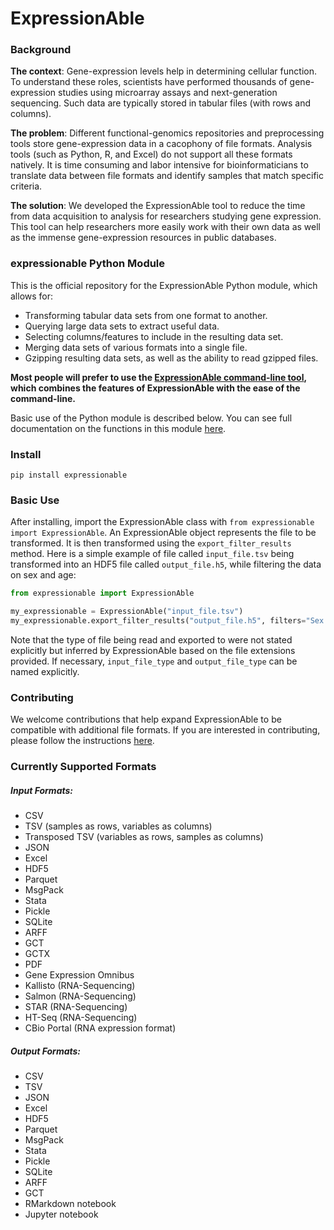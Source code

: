 # ExpressionAble

### Background

**The context**: Gene-expression levels help in determining cellular function. To understand these roles, scientists have performed thousands of gene-expression studies using microarray assays and next-generation sequencing. Such data are typically stored in tabular files (with rows and columns).

**The problem**: Different functional-genomics repositories and preprocessing tools store gene-expression data in a cacophony of file formats. Analysis tools (such as Python, R, and Excel) do not support all these formats natively. It is time consuming and labor intensive for bioinformaticians to translate data between file formats and identify samples that match specific criteria.

**The solution**: We developed the ExpressionAble tool to reduce the time from data acquisition to analysis for researchers studying gene expression. This tool can help researchers more easily work with their own data as well as the immense gene-expression resources in public databases.

### expressionable Python Module

This is the official repository for the ExpressionAble Python module, which allows for:

* Transforming tabular data sets from one format to another.
* Querying large data sets to extract useful data.
* Selecting columns/features to include in the resulting data set.
* Merging data sets of various formats into a single file.
* Gzipping resulting data sets, as well as the ability to read gzipped files.

**Most people will prefer to use the [ExpressionAble command-line tool](https://github.com/srp33/ShapeShifter-CLI), which combines the features of ExpressionAble with the ease of the command-line.**

Basic use of the Python module is described below. You can see full documentation on the functions in this module [here](https://shapeshifter.readthedocs.io/en/latest/).  

### Install

`pip install expressionable`

### Basic Use

After installing, import the ExpressionAble class with `from expressionable import ExpressionAble`. An ExpressionAble object 
represents the file to be transformed. It is then transformed using the `export_filter_results` method. Here is a simple
example of file called `input_file.tsv` being transformed into an HDF5 file called `output_file.h5`, while filtering 
the data on sex and age:

```python
from expressionable import ExpressionAble

my_expressionable = ExpressionAble("input_file.tsv")
my_expressionable.export_filter_results("output_file.h5", filters="Sex == 'M' and Age > 40")
```

Note that the type of file being read and exported to were not stated explicitly but inferred by ExpressionAble based on
the file extensions provided. If necessary, `input_file_type` and `output_file_type` can be named explicitly.


### Contributing

We welcome contributions that help expand ExpressionAble to be compatible with additional file formats. If you are 
interested in contributing, please follow the instructions [here](https://github.com/srp33/ExpressionAble/wiki/Adding-Support-for-Additional-File-Types-in-ExpressionAble).

### Currently Supported Formats

##### Input Formats:

* CSV
* TSV (samples as rows, variables as columns)
* Transposed TSV (variables as rows, samples as columns)
* JSON
* Excel
* HDF5
* Parquet
* MsgPack
* Stata
* Pickle
* SQLite
* ARFF
* GCT
* GCTX
* PDF
* Gene Expression Omnibus
* Kallisto (RNA-Sequencing)
* Salmon (RNA-Sequencing)
* STAR (RNA-Sequencing)
* HT-Seq (RNA-Sequencing)
* CBio Portal (RNA expression format)

##### Output Formats:

* CSV 
* TSV
* JSON
* Excel
* HDF5
* Parquet
* MsgPack
* Stata 
* Pickle
* SQLite 
* ARFF 
* GCT 
* RMarkdown notebook
* Jupyter notebook
